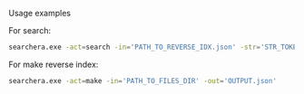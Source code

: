 Usage examples

For search:
```bash
searchera.exe -act=search -in='PATH_TO_REVERSE_IDX.json' -str='STR_TOKENS_TO_FIND'
```
For make reverse index:
```bash
searchera.exe -act=make -in='PATH_TO_FILES_DIR' -out='OUTPUT.json'
```